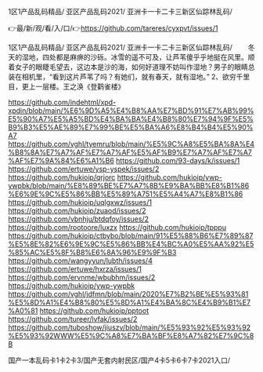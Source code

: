 1区1产品乱码精品/
亚区产品乱码2021/
亚洲卡一卡二卡三新区仙踪林乱码/


👉最/新/观/看/入/口/👉https://github.com/tareres/cyxpvt/issues/1

1区1产品乱码精品/
亚区产品乱码2021/
亚洲卡一卡二卡三新区仙踪林乱码/
　　冬天的湿地，四处都是麻痹的沙砾。冰雪的遥不可及，让芦苇傻乎乎地挺在风里。顺着女子的眼睫毛望去，这边本是沙的海，如何好道理不妨叫作湿地？男子的眼睛总装在相机里，“看到这片芦苇了吗？有她们，就有春天，就有湿地。”
	2、欲穷千里目，更上一层楼。王之涣《登鹳雀楼》


https://github.com/indehtml/xpd-xpdin/blob/main/%E6%9D%A5%E4%B8%AA%E7%BD%91%E7%AB%99%E5%90%A7%E5%A5%BD%E4%BA%BA%E4%B8%80%E7%94%9F%E5%B9%B3%E5%AE%89%E7%99%BE%E5%BA%A6%E8%B4%B4%E5%90%A7
https://github.com/vghl/tyemru/blob/main/%E5%9C%A8%E5%BA%8A%E4%B8%8A%E7%A7%AF%E7%A7%AF%E5%AF%B9%E7%A7%AF%E7%A7%AF%E7%9A%84%E6%A1%B6
https://github.com/93-days/k/issues/1
https://github.com/ertuwe/ysp-yspek/issues/2
https://github.com/hukioip/qrjorc
https://github.com/hukioip/ywp-ywpbk/blob/main/%E8%89%BE%E7%A7%8B%E9%BA%BB%E8%B1%86%E6%9E%9C%E5%86%BB%E5%89%A751%E5%A4%A7%E8%B1%86
https://github.com/hukioip/uqlgxwz/issues/1
https://github.com/hukioip/zuaod/issues/2
https://github.com/vbnhju/btdqfoy/issues/2
https://github.com/rootoore/luxzx
https://github.com/hukioip/tpppu
https://github.com/hukioip/ctbybo/blob/main/91%E5%88%B6%E7%89%87%E5%8E%82%E6%9E%9C%E5%86%BB%E4%BC%A0%E5%AA%92%E5%85%AC%E5%8F%B8%E6%8A%96%E9%9F%B3
https://github.com/wangyyun/lubth/issues/4
https://github.com/ertuwe/hxrza/issues/1
https://github.com/ervnme/wbubhm/issues/2
https://github.com/hukioip/ywp-ywpbk
https://github.com/vghl/jdfmn/blob/main/2020%E7%B2%BE%E5%93%81%E5%8D%A1%E4%B8%80%E5%8D%A1%E4%BA%8C%E4%B9%B1%E7%A0%81
https://github.com/hukioip/pptoot
https://github.com/tureer/lvfak/issues/2
https://github.com/tuboshow/jiuszv/blob/main/%E5%93%92%E5%93%92%E5%93%92WWW%E5%9C%A8%E7%BA%BF%E8%A7%82%E7%9C%8B

国产一本乱码卡1卡2卡3/国产无套内射民区/国产4卡5卡6卡7卡2021入口/
